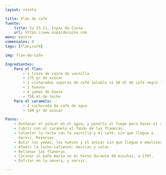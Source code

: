 ```yaml
---
layout: receta

title: Flan de café
fuente:
    title: Su 23.11, Espai de Cuina
    url: https://www.espaidecuina.com
menu: postre
comensales: 8
tags: [flan,café]

img: flan-de-cafe

Ingredientes:
    Para el flan:
        - 1 trozo de vaina de vainilla
        - 175 gr de azúcar
        - 2 cucharadas soperas de café soluble (o 50 ml de café negro fuerte)
        - 2 huevos
        - 6 yemas de huevo
        - 750 ml de leche
    Para el caramelo:
        - 1 cucharada de café de agua
        - 100 gr de azúcar

Pasos:
    - Deshacer el azúcar en el agua, y ponerlo al fuego para hacer el caramelo.
    - Cubrir con el caramelo el fondo de las flaneras.
    - Calentar la leche con la vainilla y el café, sin que llegue a
      hervir. Reservar.
    - Batir las yemas, los huevos y el azúcar sin que llegue a emulsionar.
    - Añadir la leche caliente, mezclar y colar.
    - Rellenar las flaneras.
    - Cocinar al baño maría en el horno durante 40 minutos, a 170º.
    - Enfriar en la nevera, y servir.

---
```

